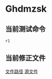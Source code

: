 # Ghdmzsk
## 当前测试命令
``` scala
r1
```
## 当前修正文件
[文件路径](./f/f08/src/main/scala/f08/ConfirmResult.scala)
[源文件](./f/f08/src/main/scala/f08/SetsCol.scala)